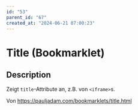 ```yaml
---
id: "53"
parent_id: "67"
created_at: "2024-06-21 07:00:23"
---
```


# Title (Bookmarklet)

## Description

Zeigt `title`-Attribute an, z.B. von `<iframe>`s.

Von <https://pauljadam.com/bookmarklets/title.html>